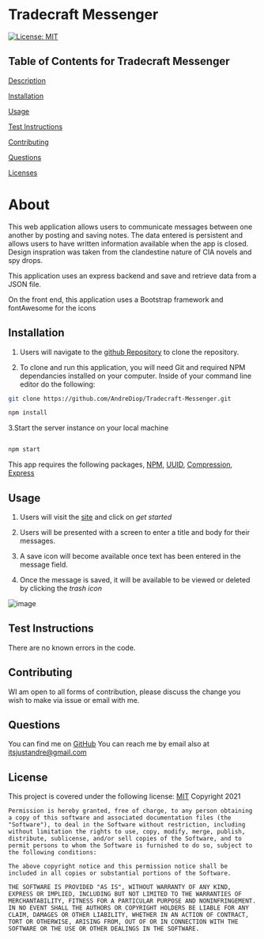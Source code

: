 
# Tradecraft Messenger
[![License: MIT](https://img.shields.io/badge/License-MIT-yellow.svg)](https://opensource.org/licenses/MIT)
          
 ## Table of Contents for Tradecraft Messenger
          
[Description](#About)
          
[Installation](#Installation)
          
[Usage](#Usage)
          
[Test Instructions](#Test)
          
[Contributing](#Contributing)
          
[Questions](#Questions)
          
[Licenses](#Licenses)
          
# About
This web application allows users to communicate messages between one another by posting and saving notes. The data entered is persistent and allows users to have written information available when the app is closed. Design inspration was taken from the clandestine nature of CIA novels and spy drops.

This application uses an express backend and save and retrieve data from a JSON file. 

On the front end, this application uses a Bootstrap framework and fontAwesome for the icons

## Installation
1. Users will navigate to the [github Repository](https://github.com/AndreDiop/Tradecraft-Messenger) to clone the repository.

2. To clone and run this application, you will need Git and required NPM dependancies installed on your computer. Inside of your command line editor do the following:

 ```bash
git clone https://github.com/AndreDiop/Tradecraft-Messenger.git

npm install
```
3.Start the server instance on your local machine
 ```bash

npm start
```



This app requires the following packages, [NPM](https://docs.npmjs.com/cli/v6/commands/npm-install), [UUID](https://www.npmjs.com/package/uuid), [Compression](https://www.npmjs.com/package/compression), [Express](https://www.npmjs.com/package/express)

## Usage
1. Users will visit the [site](https://dashboard.heroku.com/apps/glacial-lowlands-01995) and click on *get started* 

2. Users will be presented with a screen to enter a title and body for their messages.

3. A save icon will become available once text has been entered in the message field.

4. Once the message is saved, it will be available to be viewed or deleted by clicking the *trash icon*

![image](https://media.giphy.com/media/dv2uov34rxTHudMMKZ/giphy.gif)

## Test Instructions
There are no known errors in the code.
          
          
## Contributing
WI am open to all forms of contribution, please discuss the change you wish to make via issue or email with me.
          
## Questions
You can find me on [GitHub](https://www.github.com/AndreDiop) 
You can reach me by email also at itsjustandre@gmail.com
## License
This project is covered under the following 
license:
[MIT](https://opensource.org/licenses/MIT)
Copyright 2021

    Permission is hereby granted, free of charge, to any person obtaining a copy of this software and associated documentation files (the "Software"), to deal in the Software without restriction, including without limitation the rights to use, copy, modify, merge, publish, distribute, sublicense, and/or sell copies of the Software, and to permit persons to whom the Software is furnished to do so, subject to the following conditions:
    
    The above copyright notice and this permission notice shall be included in all copies or substantial portions of the Software.
    
    THE SOFTWARE IS PROVIDED "AS IS", WITHOUT WARRANTY OF ANY KIND, EXPRESS OR IMPLIED, INCLUDING BUT NOT LIMITED TO THE WARRANTIES OF MERCHANTABILITY, FITNESS FOR A PARTICULAR PURPOSE AND NONINFRINGEMENT. IN NO EVENT SHALL THE AUTHORS OR COPYRIGHT HOLDERS BE LIABLE FOR ANY CLAIM, DAMAGES OR OTHER LIABILITY, WHETHER IN AN ACTION OF CONTRACT, TORT OR OTHERWISE, ARISING FROM, OUT OF OR IN CONNECTION WITH THE SOFTWARE OR THE USE OR OTHER DEALINGS IN THE SOFTWARE.


